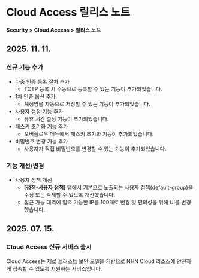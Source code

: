 # Cloud Access 릴리스 노트

**Security > Cloud Access > 릴리스 노트**

## 2025. 11. 11.

### 신규 기능 추가

* 다중 인증 등록 절차 추가
    * TOTP 등록 시 수동으로 등록할 수 있는 기능이 추가되었습니다.
* 1차 인증 옵션 추가
    * 계정명을 자동으로 저장할 수 있는 기능이 추가되었습니다.
* 사용자 설정 기능 추가
    * 유휴 시간 설정 기능이 추가되었습니다.
* 패스키 초기화 기능 추가
    * 오버플로우 메뉴에서 패스키 초기화 기능이 추가되었습니다.
* 비밀번호 변경 기능 추가
    * 사용자가 직접 비밀번호를 변경할 수 있는 기능이 추가되었습니다.

### 기능 개선/변경

* 사용자 정책 개선
    * **[정책-사용자 정책]** 탭에서 기본으로 노출되는 사용자 정책(default-group)을 수정 또는 삭제할 수 있도록 개선했습니다.
    * 접근 가능 대역에 입력 가능한 IP를 100개로 변경 및 편의성을 위해 UI를 변경했습니다.

## 2025. 07. 15.

### Cloud Access 신규 서비스 출시

Cloud Access는 제로 트러스트 보안 모델을 기반으로 NHN Cloud 리소스에 안전하게 접속할 수 있도록 지원하는 서비스입니다.